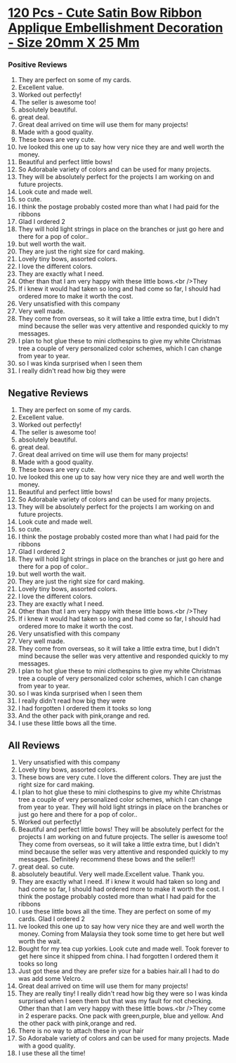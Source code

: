 # [120 Pcs - Cute Satin Bow Ribbon Applique Embellishment Decoration - Size 20mm X 25 Mm](https://products.checkmycream.com/products/120-Pcs-Cute-Satin-Bow-Ribbon-Applique-Embellishment-Decoration-Size-20mm-X-25-Mm.html)

### Positive Reviews

<ol>
      <li>They are perfect on some of my cards.</li>
      <li>Excellent value.  </li>
      <li>Worked out perfectly!</li>
      <li>The seller is awesome too!</li>
      <li>absolutely beautiful.</li>
      <li>great deal.  </li>
      <li>Great deal arrived on time will use them for many projects!</li>
      <li>Made with a good quality.</li>
      <li>These bows are very cute.  </li>
      <li>Ive looked this one up to say how very nice they are and well worth the money.</li>
      <li>Beautiful and perfect little bows!</li>
      <li>So Adorabale variety of colors and can be used for many projects.</li>
      <li>They will be absolutely perfect for the projects I am working on and future projects.</li>
      <li>Look cute and made well.</li>
      <li>so cute.</li>
      <li>I think the postage probably costed more than what I had paid for the ribbons</li>
      <li>Glad I ordered 2</li>
      <li>They will hold light strings in place on the branches or just go here and there for a pop of color..</li>
      <li>but well worth the wait.</li>
      <li>They are just the right size for card making.</li>
      <li>Lovely tiny bows, assorted colors.</li>
      <li>I love the different colors.  </li>
      <li>They are exactly what I need.  </li>
      <li>Other than that I am very happy with these little bows.&lt;br /&gt;They</li>
      <li>If i knew it would had taken so long and had come so far, I should had ordered more to make it worth the cost.  </li>
      <li>Very unsatisfied with this company</li>
      <li>Very well made.</li>
      <li>They come from overseas, so it will take a little extra time, but I didn&#x27;t mind because the seller was very attentive and responded quickly to my messages.</li>
      <li>I plan to hot glue these to mini clothespins to give my white Christmas tree a couple of very personalized color schemes, which I can change from year to year.  </li>
      <li>so I was kinda surprised when I seen them</li>
      <li>I really didn&#x27;t read how big they were</li>
</ol>


<h2>Negative Reviews</h2>
<ol>
<li> They are perfect on some of my cards.</li>
<li> Excellent value.  </li>
<li> Worked out perfectly!</li>
<li> The seller is awesome too!</li>
<li> absolutely beautiful.</li>
<li> great deal.  </li>
<li> Great deal arrived on time will use them for many projects!</li>
<li> Made with a good quality.</li>
<li> These bows are very cute.  </li>
<li> Ive looked this one up to say how very nice they are and well worth the money.</li>
<li> Beautiful and perfect little bows!</li>
<li> So Adorabale variety of colors and can be used for many projects.</li>
<li> They will be absolutely perfect for the projects I am working on and future projects.</li>
<li> Look cute and made well.</li>
<li> so cute.</li>
<li> I think the postage probably costed more than what I had paid for the ribbons</li>
<li> Glad I ordered 2</li>
<li> They will hold light strings in place on the branches or just go here and there for a pop of color..</li>
<li> but well worth the wait.</li>
<li> They are just the right size for card making.</li>
<li> Lovely tiny bows, assorted colors.</li>
<li> I love the different colors.  </li>
<li> They are exactly what I need.  </li>
<li> Other than that I am very happy with these little bows.&lt;br /&gt;They</li>
<li> If i knew it would had taken so long and had come so far, I should had ordered more to make it worth the cost.  </li>
<li> Very unsatisfied with this company</li>
<li> Very well made.</li>
<li> They come from overseas, so it will take a little extra time, but I didn&#x27;t mind because the seller was very attentive and responded quickly to my messages.</li>
<li> I plan to hot glue these to mini clothespins to give my white Christmas tree a couple of very personalized color schemes, which I can change from year to year.  </li>
<li> so I was kinda surprised when I seen them</li>
<li> I really didn&#x27;t read how big they were</li>
<li> I had forgotten I ordered them it tooks so long</li>
<li> And the other pack with pink,orange and red.</li>
<li> I use these little bows all the time.</li>
</ol>

<h2>All Reviews</h2>

<ol>
    <li> Very unsatisfied with this company</li>
    <li> Lovely tiny bows, assorted colors.</li>
    <li> These bows are very cute.  I love the different colors.  They are just the right size for card making.</li>
    <li> I plan to hot glue these to mini clothespins to give my white Christmas tree a couple of very personalized color schemes, which I can change from year to year.  They will hold light strings in place on the branches or just go here and there for a pop of color..</li>
    <li> Worked out perfectly!</li>
    <li> Beautiful and perfect little bows! They will be absolutely perfect for the projects I am working on and future projects. The seller is awesome too! They come from overseas, so it will take a little extra time, but I didn&#x27;t mind because the seller was very attentive and responded quickly to my messages. Definitely recommend these bows and the seller!!</li>
    <li> great deal.  so cute.</li>
    <li> absolutely beautiful. Very well made.Excellent value.  Thank you.</li>
    <li> They are exactly what I need.  If i knew it would had taken so long and had come so far, I should had ordered more to make it worth the cost.  I think the postage probably costed more than what I had paid for the ribbons</li>
    <li> I use these little bows all the time. They are perfect on some of my cards. Glad I ordered 2</li>
    <li> Ive looked this one up to say how very nice they are and well worth the money. Coming from Malaysia they took some time to get here but well worth the wait.</li>
    <li> Bought for my tea cup yorkies. Look cute and made well. Took forever to get here since it shipped from china. I had forgotten I ordered them it tooks so long</li>
    <li> Just got these and they are prefer size for a babies hair.all I had to do was add some Velcro.</li>
    <li> Great deal arrived on time will use them for many projects!</li>
    <li> They are really tiny!  I really didn&#x27;t read how big they were so I was kinda surprised when I seen them but that was my fault for not checking. Other than that I am very happy with these little bows.&lt;br /&gt;They come in 2 esperare packs. One pack with green,purple, blue and yellow. And the other pack with pink,orange and red.</li>
    <li> There is no way to attach these in your hair</li>
    <li> So Adorabale variety of colors and can be used for many projects. Made with a good quality.</li>
    <li> I use these all the time!</li>
</ol>




